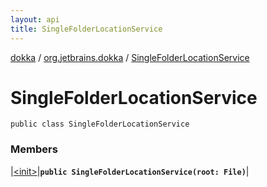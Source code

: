 ```yaml
---
layout: api
title: SingleFolderLocationService
---
```

[dokka](../../index.html) / [org.jetbrains.dokka](../index.html) / [SingleFolderLocationService](index.html)


# SingleFolderLocationService



```
public class SingleFolderLocationService
```


### Members


|[&lt;init&gt;](_init_.html)|**`public SingleFolderLocationService(root: File)`**|

